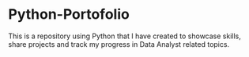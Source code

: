 # Python-Portofolio
This is a repository using Python that I have created to showcase skills, share projects and track my progress in Data Analyst related topics.

